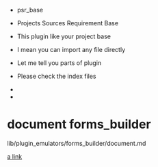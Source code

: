 * psr_base
* Projects Sources Requirement Base



* This plugin like your project base
* I mean you can import any file directly



* Let me tell you parts of plugin
* Please check the index files

*
*

# document forms_builder
lib/plugin_emulators/forms_builder/document.md

[a link](https://github.com/user/repo/blob/branch/other_file.md)

